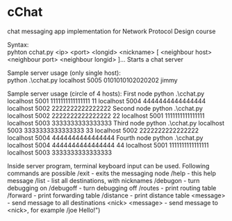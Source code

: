 # cChat
chat messaging app implementation for Network Protocol Design course

Syntax:  
 pyhton cchat.py \<ip\> \<port\> \<longid\> \<nickname\> \[ \<neighbour host\> \<neighbour port\> \<neighbour longid\> ]...
  Starts a chat server

Sample server usage (only single host):  
python .\cchat.py localhost 5005 0101010102020202 jimmy

Sample server usage (circle of 4 hosts):
First node
python .\cchat.py localhost 5001 1111111111111111 11 localhost 5004 4444444444444444 localhost 5002 2222222222222222
Second node
python .\cchat.py localhost 5002 2222222222222222 22 localhost 5001 1111111111111111 localhost 5003 3333333333333333
Third node
python .\cchat.py localhost 5003 3333333333333333 33 localhost 5002 2222222222222222 localhost 5004 4444444444444444
Fourth node
python .\cchat.py localhost 5004 4444444444444444 44 localhost 5001 1111111111111111 localhost 5003 3333333333333333

Inside server program, terminal keyboard input can be used. Following commands are possible
/exit - exits the messaging node
/help - this help message
/list - list all destinations, with nicknames
/debugon - turn debugging on
/debugoff - turn debugging off
/routes - print routing table
/forward - print forwarding table
/distance - print distance table
\<message\> - send message to all destinations
\<nick\> \<message\> - send message to \<nick\>, for example /joe Hello!")



